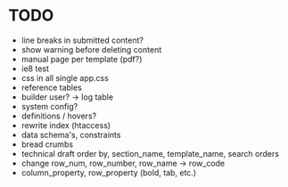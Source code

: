 TODO
=======

* line breaks in submitted content?
* show warning before deleting content
* manual page per template (pdf?)
* ie8 test
* css in all single app.css
* reference tables
* builder user? -> log table
* system config?
* definitions / hovers?
* rewrite index (htaccess)
* data schema's, constraints
* bread crumbs
* technical draft order by, section_name, template_name, search orders
* change row_num, row_number, row_name -> row_code
* column_property, row_property (bold, tab, etc.)
